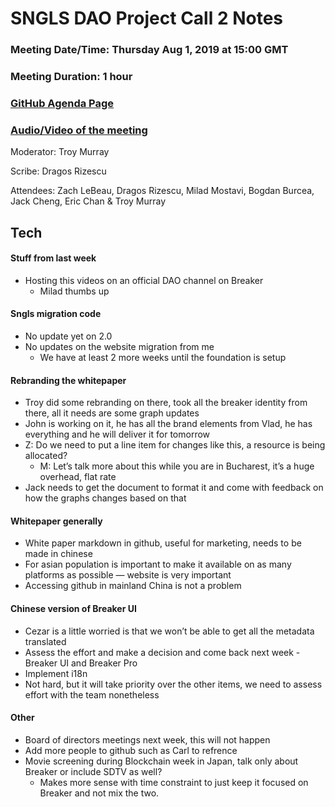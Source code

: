 # SNGLS DAO Project Call 2 Notes

### Meeting Date/Time: Thursday Aug 1, 2019 at 15:00 GMT
### Meeting Duration: 1 hour
### [GitHub Agenda Page](https://github.com/SingularDTV/snglsdao-pm/issues/3)
### [Audio/Video of the meeting](https://x.breaker.io/?type=series&id=a2f603dc22a1be4fa8d4ef9ce455360bf3ab8ce772526e35fef79175fa1dfadf&season=1ce1e2eede2395de6351df4d9e6db8069a198e127a178d3ea684e4eafc2f4a4c&episode=c01305451e4ef9897bfe1c4d355f7d73ac6e15f90ffffb41fcd6a2d5a153aff6)

Moderator: Troy Murray

Scribe: Dragos Rizescu

Attendees: Zach LeBeau, Dragos Rizescu, Milad Mostavi, Bogdan Burcea, Jack Cheng, Eric Chan & Troy Murray

## Tech

#### Stuff from last week
- Hosting this videos on an official DAO channel on Breaker
  - Milad thumbs up
#### Sngls migration code
  - No update yet on 2.0  
  - No updates on the website migration from me
    - We have at least 2 more weeks until the foundation is setup
#### Rebranding the whitepaper
- Troy did some rebranding on there, took all the breaker identity from there, all it needs are some graph updates
- John is working on it, he has all the brand elements from Vlad, he has everything and he will deliver it for tomorrow
- Z: Do we need to put a line item for changes like this, a resource is being allocated?
  - M: Let’s talk more about this while you are in Bucharest, it’s a huge overhead, flat rate
- Jack needs to get the document to format it and come with feedback on how the graphs changes based on that
#### Whitepaper generally
- White paper markdown in github, useful for marketing, needs to be made in chinese
- For asian population is important to make it available on as many platforms as possible — website is very important
- Accessing github in mainland China is not a problem
#### Chinese version of Breaker UI
- Cezar is a little worried is that we won’t be able to get all the metadata translated
- Assess the effort and make a decision and come back next week - Breaker UI and Breaker Pro
- Implement i18n
- Not hard, but it will take priority over the other items, we need to assess effort with the team nonetheless

#### Other
- Board of directors meetings next week, this will not happen
- Add more people to github such as Carl to refrence
- Movie screening during Blockchain week in Japan, talk only about Breaker or include SDTV as well?
  - Makes more sense with time constraint to just keep it focused on Breaker and not mix the two.
